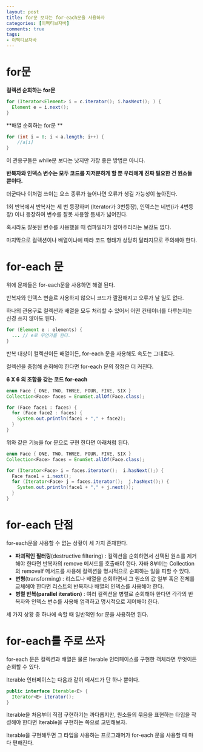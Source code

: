 ```yaml
---
layout: post
title: for문 보다는 for-each문을 사용하자
categories: [이펙티브자바]
comments: true 
tags:
- 이펙티브자바
---
```




# for문 

**컬렉션 순회하는 for문**

```java
for (Iterator<Element> i = c.iterator(); i.hasNext(); ) {
  Element e = i.next();
}
```



**배열 순회하는 for문 **

```java
for (int i = 0; i < a.length; i++) {
  	//a[i]
}
```

이 관용구들은 while문 보다는 낫지만 가장 좋은 방법은 아니다.

**반복자와 인덱스 변수는 모두 코드를 지저분하게 할 뿐 우리에게 진짜 필요한 건 원소들 뿐이다.**

더군다나 이처럼 쓰이는 요소 종류가 늘어나면 오류가 생길 가능성이 높아진다.

1회 반복에서 반복자는 세 번 등장하며 (Iterator가 3번등장), 인덱스는 네번(i가 4번등장) 이나 등장하여 변수를 잘못 사용할 틈새가 넓어진다.

혹시라도 잘못된 변수를 사용했을 때 컴파일러가 잡아주리라는 보장도 없다. 

마지막으로 컬렉션이나 배열이냐에 따라 코드 형태가 상당히 달라지므로 주의해야 한다.



# for-each 문

위에 문제들은 for-each문을 사용하면 해결 된다.

반복자와 인덱스 변술르 사용하지 않으니 코드가 깔끔해지고 오류가 날 일도 없다.

하나의 관용구로 컬렉션과 배열을 모두 처리할 수 있어서 어떤 컨테이너를 다루는지는 신경 쓰지 않아도 된다.

```java
for (Element e : elements) {
  ... // e로 무언가를 한다.
}
```

반복 대상이 컬렉션이든 배열이든, for-each 문을 사용해도 속도는 그대로다.

컬렉션을 중첩해 순회해야 한다면 for-each 문의 장점은 더 커진다.

**6 X 6 의 조합을 갖는 코드 for-each** 

```java
enum Face { ONE, TWO, THREE, FOUR, FIVE, SIX }
Collection<Face> faces = EnumSet.allOf(Face.class);

for (Face face1 : faces) {
  for (Face face2 : faces) {
    System.out.println(face1 + "," + face2);
  }
}
```



위와 같은 기능을 for 문으로 구현 한다면 아래처럼 된다.

```java
enum Face { ONE, TWO, THREE, FOUR, FIVE, SIX }
Collection<Face> faces = EnumSet.allOf(Face.class);

for (Iterator<Face> i = faces.iterator();  i.hasNext();) {
  Face face1 = i.next();
  for (Iterator<Face> j = faces.iterator();  j.hasNext();) {
    System.out.println(face1 + "," + j.next());
  }
}
```



# for-each 단점

for-each문을 사용할 수 없는 상황이 세 가지 존재한다.

- **파괴적인 필터링**(destructive filtering) : 컬렉션을 순회하면서 선택된 원소를 제거해야 한다면 반복자의 remove 메서드를 호출해야 한다. 자바 8부터는 Collection의 removeIf 메서드를 사용해 컬렉션을 명시적으로 순회하는 일을 피할 수 있다. 
- **변형**(transforming) : 리스트나 배열을 순회하면서 그 원소의 값 일부 혹은 전체를 교체해야 한다면 리스트의 반복자나 배열의 인덱스를 사용해야 한다.
- **병렬 반복(parallel iteration)** : 여러 컬렉션을 병렬로 순회해야 한다면 각각의 반복자와 인덱스 변수를 사용해 엄격하고 명시적으로 제어해야 한다. 

세 가지 상황 중 하나에 속할 때 일반적인 for 문을 사용하면 된다.



# for-each를 주로 쓰자

for-each 문은 컬렉션과 배열은 물론 Iterable 인터페이스를 구현한 객체라면 무엇이든 순회할 수 있다. 

Iterable 인터페이스는 다음과 같이 메서드가 단 하나 뿐이다.

```java
public interface Iterable<E> {
  Iterator<E> iterator();
}
```

Iterable을 처음부터 직접 구현하기는 까다롭지만, 원소들의 묶음을 표현하는 타입을 작성해야 한다면 Iterable을 구현하는 쪽으로 고민해보자.

Iterable을 구현해두면 그 타입을 사용하는 프로그래머가 for-each 문을 사용할 때 마다 편해진다.
